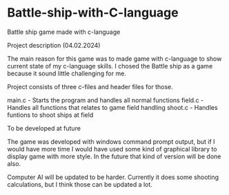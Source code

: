# Battle-ship-with-C-language
Battle ship game made with c-language


Project description (04.02.2024)

The main reason for this game was to made game with c-language to show current state of my c-language skills. I chosed the Battle ship as a game because it sound little challenging for me. 

Project consists of three c-files and header files for those.

main.c  - Starts the program and handles all normal functions
field.c - Handles all functions that relates to game field handling
shoot.c - Handles funtions to shoot ships at field


To be developed at future

The game was developed with windows command prompt output, but if I would have more time I would have used some kind of graphical library to display game with more style. In the future that kind of version will be done also. 

Computer AI will be updated to be harder. Currently it does some shooting calculations, but I think those can be updated a lot. 